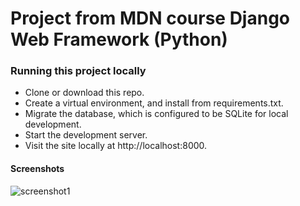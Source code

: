 # Project from MDN course Django Web Framework (Python)

### Running this project locally
- Clone or download this repo.
- Create a virtual environment, and install from requirements.txt.
- Migrate the database, which is configured to be SQLite for local development.
- Start the development server.
- Visit the site locally at http://localhost:8000.

#### Screenshots
![screenshot1](https://imgur.com/a/EW3jWVq)
